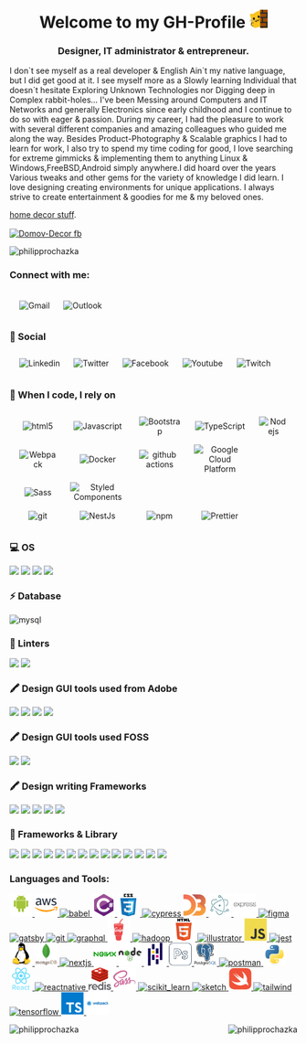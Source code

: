 <h1 align="center">Welcome to my GH-Profile <img src="https://github.com/philipprochazka/philipprochazka/blob/main/meow_wave_peak.png" height="32"/></h1>
<h3 align="center">Designer, IT administrator & entrepreneur.</h3>
I don`t see myself as a real developer & English Ain`t my native language, but I did get good at it.
I see myself more as a Slowly learning Individual that doesn`t hesitate Exploring Unknown Technologies nor Digging deep in Complex rabbit-holes... I've been Messing around Computers and IT Networks and generally Electronics since early childhood and I continue to do so with eager & passion. During my career, I had the pleasure to work with several different companies and amazing colleagues who guided me along the way. Besides Product-Photography & Scalable graphics I had to learn for work, I also try to spend my time coding for good, I love searching for extreme gimmicks & implementing them to anything Linux & Windows,FreeBSD,Android  simply anywhere.I did hoard over the years  Various tweaks and other gems for the variety of knowledge I did learn. I love designing creating environments for unique applications.
  I always strive to create entertainment & goodies for me & my beloved ones.
  <!-- <p>If you're interested in finding out more about me and my work, you can check out <a href="https://philipprochazka.cz" target="_blank">my portfolio</a>.</p> -->

<a href="https://domov-decor.cz" target="_blank">home decor stuff</a>.</p>
<a href="https://www.facebook.com/DomovDecor" target="blank"><img align="center" src="https://scontent-prg1-1.xx.fbcdn.net/v/t39.30808-6/274481586_5082288761833906_6275847687259659249_n.jpg?_nc_cat=102&ccb=1-7&_nc_sid=6ee11a&_nc_ohc=PHk0Qhx7s8oQ7kNvgHkvS6p&_nc_ht=scontent-prg1-1.xx&oh=00_AYBA6zIGbuqVUT73HheleeaqjNqjG6QNMKzLGVLPPoKKGA&oe=66B83C4B" alt="Domov-Decor fb" height="70" width="´70" /></a>

<p align="left"> <img src="https://komarev.com/ghpvc/?username=philipprochazka&label=Profile%20views&color=0e75b6&style=flat" alt="philipprochazka" /> </p>
<!-- <p><img align="center" src="https://github.com/philipprochazka/philipprochazka/blob/main/sm2191.jpg" alt="PhilipProcházka" height="840" width="560x" /></--->
<h3 align="left">Connect with me:</h3>
  <table style="width:100%; border-spacing: 10px; border-collapse: separate;">
<h3 align="left"📱 Contact</h3>
  <tr>
    <td style="text-align: center;">
      <img alt="Gmail" href="https://www.linkedin.com/in/philip-procházka-4a48b9124/" src="https://img.shields.io/badge/Gmail-D14836?style=for-the-badge&logo=gmail&logoColor=white" />
    </td>
    </td>
    <td style="text-align: center;">
      <img alt="Outlook" href="https://x.com/ProchazkaPhilip" src="https://img.shields.io/badge/Microsoft_Outlook-0078D4?style=for-the-badge&logo=microsoft-outlook&logoColor=white" />
    </td>
<table style="width:100%; border-spacing: 10px; border-collapse: separate;">
<h3 align="left">👨 Social</h3>
  <tr>
    <td style="text-align: center;">
      <img alt="Linkedin" href="https://www.linkedin.com/in/philip-procházka-4a48b9124/" src="https://img.shields.io/badge/LinkedIn-0077B5?style=for-the-badge&logo=linkedin&logoColor=white" />
    </td>
    </td>
    <td style="text-align: center;">
      <img alt="Twitter" href="https://x.com/ProchazkaPhilip" src="https://img.shields.io/badge/GitHub-100000?style=for-the-badge&logo=github&logoColor=white" />
    </td>
    <td style="text-align: center;">
      <img alt="Facebook" href="https://www.facebook.com/phprochazka" src="https://img.shields.io/badge/Facebook-1877F2?style=for-the-badge&logo=facebook&logoColor=white" />
    </td>
    <td style="text-align: center;">
      <img alt="Youtube" href="https://www.youtube.com/@PhilipProchazka" src="https://img.shields.io/badge/YouTube-FF0000?style=for-the-badge&logo=youtube&logoColor=white" />
    </td>
    <td style="text-align: center;">
      <img alt="Twitch" href="https://www.twitch.tv/skunknr2" src="https://img.shields.io/badge/Twitch-9146FF?style=for-the-badge&logo=twitch&logoColor=white" />
    </td>
  </tr>
<p></p>
<table style="width:100%; border-spacing: 10px; border-collapse: separate;">
<h3 align="left">📝 When I code, I rely on</h3>
  <tr>
    <td style="text-align: center;">
      <img alt="html5" src="https://img.shields.io/badge/-HTML5-E34F26?style=flat-square&logo=html5&logoColor=white" />
    </td>
    <td style="text-align: center;">
      <img alt="Javascript" src="https://img.shields.io/badge/-javascript-f7df1c?style=flat-square&logo=javascript&logoColor=black" />
    </td>
    <td style="text-align: center;">
      <img alt="Bootstrap" src="https://img.shields.io/badge/-bootstrap-7953b3?style=flat-square&logo=javascript&logoColor=white" />
    </td>
    <td style="text-align: center;">
      <img alt="TypeScript" src="https://img.shields.io/badge/-TypeScript-007ACC?style=flat-square&logo=typescript&logoColor=white" />
    </td>
    <td style="text-align: center;">
      <img alt="Nodejs" src="https://img.shields.io/badge/-Nodejs-43853d?style=flat-square&logo=Node.js&logoColor=white" />
    </td>
  </tr>
  <tr>
    <td style="text-align: center;">
      <img alt="Webpack" src="https://img.shields.io/badge/-Webpack-8DD6F9?style=flat-square&logo=webpack&logoColor=white" />
    </td>
    <td style="text-align: center;">
      <img alt="Docker" src="https://img.shields.io/badge/-Docker-46a2f1?style=flat-square&logo=docker&logoColor=white" />
    </td>
    <td style="text-align: center;">
      <img alt="github actions" src="https://img.shields.io/badge/-Github_Actions-2088FF?style=flat-square&logo=github-actions&logoColor=white" />
    </td>
    <td style="text-align: center;">
      <img alt="Google Cloud Platform" src="https://img.shields.io/badge/-Google_Cloud_Platform-1a73e8?style=flat-square&logo=google-cloud&logoColor=white" />
    </td>
  </tr>
  <tr>
    <td style="text-align: center;">
      <img alt="Sass" src="https://img.shields.io/badge/-Sass-CC6699?style=flat-square&logo=sass&logoColor=white" />
    </td>
    <td style="text-align: center;">
      <img alt="Styled Components" src="https://img.shields.io/badge/-Styled_Components-db7092?style=flat-square&logo=styled-components&logoColor=white" />
    </td>
  </tr>
  <tr>
    <td style="text-align: center;">
      <img alt="git" src="https://img.shields.io/badge/-Git-F05032?style=flat-square&logo=git&logoColor=white" />
    </td>
    <td style="text-align: center;">
      <img alt="NestJs" src="https://img.shields.io/badge/-NestJs-ea2845?style=flat-square&logo=nestjs&logoColor=white" />
    </td>
    <td style="text-align: center;">
      <img alt="npm" src="https://img.shields.io/badge/-NPM-CB3837?style=flat-square&logo=npm&logoColor=white" />
    </td>
    <td style="text-align: center;">
      <img alt="Prettier" src="https://img.shields.io/badge/-Prettier-F7B93E?style=flat-square&logo=prettier&logoColor=white" />
    </td>
  </tr>
  </tr>
</table>
<h3 align="left">💻 OS</h3>
<img src="https://img.shields.io/badge/Windows-0078D6?style=for-the-badge&logo=windows&logoColor=white" />
<img src="https://img.shields.io/badge/Android-3DDC84?style=for-the-badge&logo=android&logoColor=white" /> 
<img src="https://img.shields.io/badge/Arch_Linux-1793D1?style=for-the-badge&logo=arch-linux&logoColor=white" />
<img src="https://img.shields.io/badge/Debian-A81D33?style=for-the-badge&logo=debian&logoColor=white" />
<h3 align="left">⚡ Database</h3>

<img alt="mysql" src="https://img.shields.io/badge/MySQL-005C84?style=for-the-badge&logo=mysql&logoColor=white"> 
<h3 align="left">🧐 Linters</h3>
<img src="https://img.shields.io/badge/eslint-3A33D1?style=for-the-badge&logo=eslint&logoColor=white" /> 
<img src="https://img.shields.io/badge/prettier-1A2C34?style=for-the-badge&logo=prettier&logoColor=F7BA3E" />
<h3 align="left">🖍 Design GUI tools used from Adobe </h3>
<img src="https://img.shields.io/badge/Adobe%20Illustrator-FF9A00?style=for-the-badge&logo=adobe%20illustrator&logoColor=white" />
<img src="https://img.shields.io/badge/Adobe%20InDesign-FF3366?style=for-the-badge&logo=Adobe%20InDesign&logoColor=white" /> 
<img src="https://img.shields.io/badge/Adobe%20Lightroom-31A8FF?style=for-the-badge&logo=Adobe%20Lightroom&logoColor=white" />
<img src="https://img.shields.io/badge/Adobe%20Photoshop-31A8FF?style=for-the-badge&logo=Adobe%20Photoshop&logoColor=black"/>
<h3 align="left">🖍 Design GUI tools used FOSS </h3>
<img src="https://img.shields.io/badge/blender-%23F5792A.svg?style=for-the-badge&logo=blender&logoColor=white" />
<img src="https://img.shields.io/badge/gimp-5C5543?style=for-the-badge&logo=gimp&logoColor=white" />
<h3 align="left">🖍 Design writing Frameworks</h3>
  <img src="https://img.shields.io/badge/Bootstrap-563D7C?style=for-the-badge&logo=bootstrap&logoColor=white" />
  <img src= "https://img.shields.io/badge/Font_Awesome-339AF0?style=for-the-badge&logo=fontawesome&logoColor=white">
  <img src="https://img.shields.io/badge/material%20design-757575?style=for-the-badge&logo=material%20design&logoColor=white" />
  <img src="https://img.shields.io/badge/Sass-CC6699?style=for-the-badge&logo=sass&logoColor=white" />
  <img src="https://img.shields.io/badge/Tailwind_CSS-38B2AC?style=for-the-badge&logo=tailwind-css&logoColor=white" />
<h3 align="left">🚀 Frameworks & Library</h3>
  <img src="https://img.shields.io/badge/.NET-512BD4?style=for-the-badge&logo=dotnet&logoColor=white" />
  <img src="https://img.shields.io/badge/Apache-D22128?style=for-the-badge&logo=Apache&logoColor=white" />
  <img src="https://img.shields.io/badge/Nginx-009639?style=for-the-badge&logo=nginx&logoColor=white"/>
  <img src="https://img.shields.io/badge/Babel-F9DC3E?style=for-the-badge&logo=babel&logoColor=white" />  
  <img src="https://img.shields.io/badge/NuGet-004880?style=for-the-badge&logo=nuget&logoColor=white"/>
  <img src="https://img.shields.io/badge/Chocolatey-80B5E3?style=for-the-badge&logo=chocolatey&logoColor=fff"/> 
  <img src="https://img.shields.io/badge/CMake-064F8C?style=for-the-badge&logo=cmake&logoColor=white" />
  <img src="https://img.shields.io/badge/Composer-885630?style=for-the-badge&logo=Composer&logoColor=white"/
  <img src="https://img.shields.io/badge/Docker-2CA5E0?style=for-the-badge&logo=docker&logoColor=white"/>
  <img src="https://img.shields.io/badge/GitHub%20Pages-222222?style=for-the-badge&logo=GitHub%20Pages&logoColor=white" />
  <img src="https://img.shields.io/badge/jQuery-0769AD?style=for-the-badge&logo=jquery&logoColor=white" /> 
  <img src="https://img.shields.io/badge/Laravel-FF2D20?style=for-the-badge&logo=laravel&logoColor=white" />
  <img src="https://img.shields.io/badge/Vite-B73BFE?style=for-the-badge&logo=vite&logoColor=FFD62E" />
  <img src="https://img.shields.io/badge/Vue%20js-35495E?style=for-the-badge&logo=vuedotjs&logoColor=4FC08D" /> 
  <img src="https://img.shields.io/badge/Yarn-2C8EBB?style=for-the-badge&logo=yarn&logoColor=white"/> 
  
<h3 align="left">Languages and Tools:</h3>
<p align="left"> <a href="https://developer.android.com" target="_blank" rel="noreferrer"> <img src="https://raw.githubusercontent.com/devicons/devicon/master/icons/android/android-original-wordmark.svg" alt="android" width="40" height="40"/> </a> <a href="https://aws.amazon.com" target="_blank" rel="noreferrer"> <img src="https://raw.githubusercontent.com/devicons/devicon/master/icons/amazonwebservices/amazonwebservices-original-wordmark.svg" alt="aws" width="40" height="40"/> </a> <a href="https://babeljs.io/" target="_blank" rel="noreferrer"> <img src="https://www.vectorlogo.zone/logos/babeljs/babeljs-icon.svg" alt="babel" width="40" height="40"/> </a> <a href="https://www.w3schools.com/cs/" target="_blank" rel="noreferrer"> <img src="https://raw.githubusercontent.com/devicons/devicon/master/icons/csharp/csharp-original.svg" alt="csharp" width="40" height="40"/> </a> <a href="https://www.w3schools.com/css/" target="_blank" rel="noreferrer"> <img src="https://raw.githubusercontent.com/devicons/devicon/master/icons/css3/css3-original-wordmark.svg" alt="css3" width="40" height="40"/> </a> <a href="https://www.cypress.io" target="_blank" rel="noreferrer"> <img src="https://raw.githubusercontent.com/simple-icons/simple-icons/6e46ec1fc23b60c8fd0d2f2ff46db82e16dbd75f/icons/cypress.svg" alt="cypress" width="40" height="40"/> </a> <a href="https://d3js.org/" target="_blank" rel="noreferrer"> <img src="https://raw.githubusercontent.com/devicons/devicon/master/icons/d3js/d3js-original.svg" alt="d3js" width="40" height="40"/> </a> <a href="https://www.electronjs.org" target="_blank" rel="noreferrer"> <img src="https://raw.githubusercontent.com/devicons/devicon/master/icons/electron/electron-original.svg" alt="electron" width="40" height="40"/> </a> <a href="https://expressjs.com" target="_blank" rel="noreferrer"> <img src="https://raw.githubusercontent.com/devicons/devicon/master/icons/express/express-original-wordmark.svg" alt="express" width="40" height="40"/> </a> <a href="https://www.figma.com/" target="_blank" rel="noreferrer"> <img src="https://www.vectorlogo.zone/logos/figma/figma-icon.svg" alt="figma" width="40" height="40"/> </a> <a href="https://www.gatsbyjs.com/" target="_blank" rel="noreferrer"> <img src="https://www.vectorlogo.zone/logos/gatsbyjs/gatsbyjs-icon.svg" alt="gatsby" width="40" height="40"/> </a> <a href="https://git-scm.com/" target="_blank" rel="noreferrer"> <img src="https://www.vectorlogo.zone/logos/git-scm/git-scm-icon.svg" alt="git" width="40" height="40"/> </a> <a href="https://graphql.org" target="_blank" rel="noreferrer"> <img src="https://www.vectorlogo.zone/logos/graphql/graphql-icon.svg" alt="graphql" width="40" height="40"/> </a> <a href="https://gulpjs.com" target="_blank" rel="noreferrer"> <img src="https://raw.githubusercontent.com/devicons/devicon/master/icons/gulp/gulp-plain.svg" alt="gulp" width="40" height="40"/> </a> <a href="https://hadoop.apache.org/" target="_blank" rel="noreferrer"> <img src="https://www.vectorlogo.zone/logos/apache_hadoop/apache_hadoop-icon.svg" alt="hadoop" width="40" height="40"/> </a> <a href="https://www.w3.org/html/" target="_blank" rel="noreferrer"> <img src="https://raw.githubusercontent.com/devicons/devicon/master/icons/html5/html5-original-wordmark.svg" alt="html5" width="40" height="40"/> </a> <a href="https://www.adobe.com/in/products/illustrator.html" target="_blank" rel="noreferrer"> <img src="https://www.vectorlogo.zone/logos/adobe_illustrator/adobe_illustrator-icon.svg" alt="illustrator" width="40" height="40"/> </a> <a href="https://developer.mozilla.org/en-US/docs/Web/JavaScript" target="_blank" rel="noreferrer"> <img src="https://raw.githubusercontent.com/devicons/devicon/master/icons/javascript/javascript-original.svg" alt="javascript" width="40" height="40"/> </a> <a href="https://jestjs.io" target="_blank" rel="noreferrer"> <img src="https://www.vectorlogo.zone/logos/jestjsio/jestjsio-icon.svg" alt="jest" width="40" height="40"/> </a> <a href="https://www.linux.org/" target="_blank" rel="noreferrer"> <img src="https://raw.githubusercontent.com/devicons/devicon/master/icons/linux/linux-original.svg" alt="linux" width="40" height="40"/> </a> <a href="https://www.mongodb.com/" target="_blank" rel="noreferrer"> <img src="https://raw.githubusercontent.com/devicons/devicon/master/icons/mongodb/mongodb-original-wordmark.svg" alt="mongodb" width="40" height="40"/> </a> <a href="https://nextjs.org/" target="_blank" rel="noreferrer"> <img src="https://cdn.worldvectorlogo.com/logos/nextjs-2.svg" alt="nextjs" width="40" height="40"/> </a> <a href="https://www.nginx.com" target="_blank" rel="noreferrer"> <img src="https://raw.githubusercontent.com/devicons/devicon/master/icons/nginx/nginx-original.svg" alt="nginx" width="40" height="40"/> </a> <a href="https://nodejs.org" target="_blank" rel="noreferrer"> <img src="https://raw.githubusercontent.com/devicons/devicon/master/icons/nodejs/nodejs-original-wordmark.svg" alt="nodejs" width="40" height="40"/> </a> <a href="https://pandas.pydata.org/" target="_blank" rel="noreferrer"> <img src="https://raw.githubusercontent.com/devicons/devicon/2ae2a900d2f041da66e950e4d48052658d850630/icons/pandas/pandas-original.svg" alt="pandas" width="40" height="40"/> </a> <a href="https://www.photoshop.com/en" target="_blank" rel="noreferrer"> <img src="https://raw.githubusercontent.com/devicons/devicon/master/icons/photoshop/photoshop-line.svg" alt="photoshop" width="40" height="40"/> </a> <a href="https://www.postgresql.org" target="_blank" rel="noreferrer"> <img src="https://raw.githubusercontent.com/devicons/devicon/master/icons/postgresql/postgresql-original-wordmark.svg" alt="postgresql" width="40" height="40"/> </a> <a href="https://postman.com" target="_blank" rel="noreferrer"> <img src="https://www.vectorlogo.zone/logos/getpostman/getpostman-icon.svg" alt="postman" width="40" height="40"/> </a> <a href="https://www.python.org" target="_blank" rel="noreferrer"> <img src="https://raw.githubusercontent.com/devicons/devicon/master/icons/python/python-original.svg" alt="python" width="40" height="40"/> </a> <a href="https://reactjs.org/" target="_blank" rel="noreferrer"> <img src="https://raw.githubusercontent.com/devicons/devicon/master/icons/react/react-original-wordmark.svg" alt="react" width="40" height="40"/> </a> <a href="https://reactnative.dev/" target="_blank" rel="noreferrer"> <img src="https://reactnative.dev/img/header_logo.svg" alt="reactnative" width="40" height="40"/> </a> <a href="https://redis.io" target="_blank" rel="noreferrer"> <img src="https://raw.githubusercontent.com/devicons/devicon/master/icons/redis/redis-original-wordmark.svg" alt="redis" width="40" height="40"/> </a> <a href="https://sass-lang.com" target="_blank" rel="noreferrer"> <img src="https://raw.githubusercontent.com/devicons/devicon/master/icons/sass/sass-original.svg" alt="sass" width="40" height="40"/> </a> <a href="https://scikit-learn.org/" target="_blank" rel="noreferrer"> <img src="https://upload.wikimedia.org/wikipedia/commons/0/05/Scikit_learn_logo_small.svg" alt="scikit_learn" width="40" height="40"/> </a> <a href="https://www.sketch.com/" target="_blank" rel="noreferrer"> <img src="https://www.vectorlogo.zone/logos/sketchapp/sketchapp-icon.svg" alt="sketch" width="40" height="40"/> </a> <a href="https://developer.apple.com/swift/" target="_blank" rel="noreferrer"> <img src="https://raw.githubusercontent.com/devicons/devicon/master/icons/swift/swift-original.svg" alt="swift" width="40" height="40"/> </a> <a href="https://tailwindcss.com/" target="_blank" rel="noreferrer"> <img src="https://www.vectorlogo.zone/logos/tailwindcss/tailwindcss-icon.svg" alt="tailwind" width="40" height="40"/> </a> <a href="https://www.tensorflow.org" target="_blank" rel="noreferrer"> <img src="https://www.vectorlogo.zone/logos/tensorflow/tensorflow-icon.svg" alt="tensorflow" width="40" height="40"/> </a> <a href="https://www.typescriptlang.org/" target="_blank" rel="noreferrer"> <img src="https://raw.githubusercontent.com/devicons/devicon/master/icons/typescript/typescript-original.svg" alt="typescript" width="40" height="40"/> </a> <a href="https://webpack.js.org" target="_blank" rel="noreferrer"> <img src="https://raw.githubusercontent.com/devicons/devicon/d00d0969292a6569d45b06d3f350f463a0107b0d/icons/webpack/webpack-original-wordmark.svg" alt="webpack" width="40" height="40"/> </a> </p>

<p><img align="left" src="https://github-readme-stats.vercel.app/api/top-langs?username=PhilipProchazka&show_icons=true&locale=en&layout=compact" alt="philipprochazka" /></p>

<p>&nbsp;<img align="right" src="https://github-readme-stats.vercel.app/api?username=philipprochazka&show_icons=true&locale=en" alt="philipprochazka" /></p>

